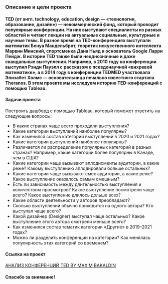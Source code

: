### Описание и цели проекта

#### TED (от англ. technology, education, design — «технологии, образование, дизайн») — некоммерческий фонд, который проводит популярные конференции. На них выступают специалисты из разных областей и читают лекции на актуальные социальные, культурные и научные темы. В разное время на TED-конференциях выступали математик Бенуа Мандельброт, теоретик искусственного интеллекта Марвин Минский, спортсменка Дана Ньяд и основатель Google Ларри Пейдж. В истории TED также были неоднозначные и даже скандальные выступления. Например, в 2010 году на конференции выступил Рэнди Пауэлл с рассказом о псевдонаучной «вихревой математике», а в 2014 году в конференции TEDMED участвовала Элизабет Холмс — основательница печально известного стартапа Theranos. В этом проекте мы исследуем историю TED-конференций с помощью Tableau.

#### Задачи проекта
Построить дашборд с помощью Tableau, который поможет ответить на следующие вопросы:
- В каких странах чаще всего проходили выступления?
- Какие категории выступлений наиболее популярны?
- Как изменился состав категорий выступлений в 2020 и 2021 годах?
- Какие категории выступлений наиболее популярны?
- Различается ли распределение популярных категорий в разных странах? Например, какие категории более популярны в Канаде, чем в США?
- Какие категории чаще вызывают аплодисменты аудитории, а какие реже? Какому выступлению аплодировали больше остальных?
- Какие категории чаще вызывают смех аудитории, а какие реже? Какое выступление оказалось самым смешным?
- Есть ли зависимость между длительностью выступления и количеством просмотров? Какое выступление посмотрели чаще всего? Какое выступление длилось дольше всех?
- Какие области деятельности у авторов преобладают?
- Сколько выступлений обычно приходится на одного автора? Кто выступал чаще всего?
- Какой дизайнер (Designer) выступал чаще остальных? Какое выступление этого автора смотрели меньше всего?
- Как изменился состав тематик категории «Другие» в 2019–2021 годах?
- Можно ли разделить конференции на категории? Как менялась популярность этих категорий со временем?

#### Cсылка на проект
[АНАЛИЗ КОНФЕРЕНЦИЙ TED BY MAXIM BAKALDIN](https://public.tableau.com/views/TED_17230500589290/Story1?:language=en-US&publish=yes&:sid=&:redirect=auth&:display_count=n&:origin=viz_share_link)

#### Спасибо за внимание!